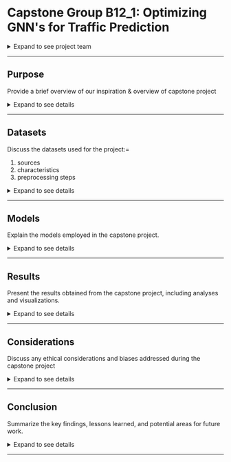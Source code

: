
# Capstone Group B12_1: Optimizing GNN's for Traffic Prediction

<details>
  <summary>Expand to see project team</summary>
  
    - Sheena Patel <br/>
    - Ricky Miura <br/>
    - Gita Anand <br/>
    
</details>

---

## Purpose

Provide a brief overview of our inspiration & overview of capstone project

  <details>
    <summary>Expand to see details</summary>
  
      Your abstract content goes here.
  
  </details>

---

## Datasets

Discuss the datasets used for the project:=
1.  sources
2.  characteristics
3.  preprocessing steps

<details>
  <summary>Expand to see details</summary>

    - Data Collection from Caltrans PeMS <br/>
      &nbsp; - Describe the data collection process <br/>
    - Data Preprocessing: Traffic Data into Traffic Graphs <br/>
      &nbsp; - Describe the data collection process <br/>
        &nbsp; &nbsp; - Nodes <br/>
          &nbsp; &nbsp; &nbsp; - Baseline <br/>
          &nbsp; &nbsp; &nbsp; - Complex <br/>
        &nbsp; &nbsp; - Edges <br/>
          &nbsp; &nbsp; &nbsp; - Baseline <br/>
          &nbsp; &nbsp; &nbsp; - Complex <br/>
    - Dataset of Multiple Graph Signals <br/>
      &nbsp; - Type 1 <br/>
      &nbsp; - Type 2 <br/>
      &nbsp; - Type 3 <br/>

</details>

---

## Models

Explain the models employed in the capstone project.

<details>
  <summary>Expand to see details</summary>

  ### Basseline Model
  - Explain the ST-GAT model and baseline overview layers

  ### Complex
  - Discuss other complex model implementation

</details>

---

## Results

Present the results obtained from the capstone project, including analyses and visualizations.

<details>
  <summary>Expand to see details</summary>

  Your results content goes here.

</details>

---

## Considerations

Discuss any ethical considerations and biases addressed during the capstone project

<details>
  <summary>Expand to see details</summary>

    Insert ethics and biases

</details>

---

## Conclusion

Summarize the key findings, lessons learned, and potential areas for future work.

<details>
  <summary>Expand to see details</summary>

    Conclusion, next steps, real-world applications

</details>

---

